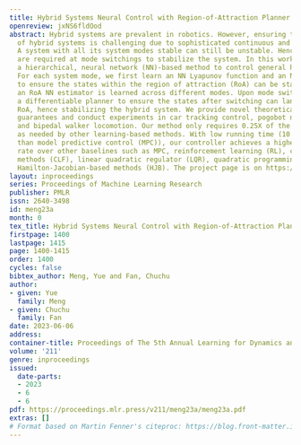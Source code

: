 ```yaml
---
title: Hybrid Systems Neural Control with Region-of-Attraction Planner
openreview: jxNS6fldOod
abstract: Hybrid systems are prevalent in robotics. However, ensuring the stability
  of hybrid systems is challenging due to sophisticated continuous and discrete dynamics.
  A system with all its system modes stable can still be unstable. Hence special treatments
  are required at mode switchings to stabilize the system. In this work, we propose
  a hierarchical, neural network (NN)-based method to control general hybrid systems.
  For each system mode, we first learn an NN Lyapunov function and an NN controller
  to ensure the states within the region of attraction (RoA) can be stabilized. Then
  an RoA NN estimator is learned across different modes. Upon mode switching, we propose
  a differentiable planner to ensure the states after switching can land in next mode’s
  RoA, hence stabilizing the hybrid system. We provide novel theoretical stability
  guarantees and conduct experiments in car tracking control, pogobot navigation,
  and bipedal walker locomotion. Our method only requires 0.25X of the training time
  as needed by other learning-based methods. With low running time (10 50X faster
  than model predictive control (MPC)), our controller achieves a higher stability/success
  rate over other baselines such as MPC, reinforcement learning (RL), common Lyapunov
  methods (CLF), linear quadratic regulator (LQR), quadratic programming (QP) and
  Hamilton-Jacobian-based methods (HJB). The project page is on https://mit-realm.github.io/hybrid-clf.
layout: inproceedings
series: Proceedings of Machine Learning Research
publisher: PMLR
issn: 2640-3498
id: meng23a
month: 0
tex_title: Hybrid Systems Neural Control with Region-of-Attraction Planner
firstpage: 1400
lastpage: 1415
page: 1400-1415
order: 1400
cycles: false
bibtex_author: Meng, Yue and Fan, Chuchu
author:
- given: Yue
  family: Meng
- given: Chuchu
  family: Fan
date: 2023-06-06
address:
container-title: Proceedings of The 5th Annual Learning for Dynamics and Control Conference
volume: '211'
genre: inproceedings
issued:
  date-parts:
  - 2023
  - 6
  - 6
pdf: https://proceedings.mlr.press/v211/meng23a/meng23a.pdf
extras: []
# Format based on Martin Fenner's citeproc: https://blog.front-matter.io/posts/citeproc-yaml-for-bibliographies/
---
```

